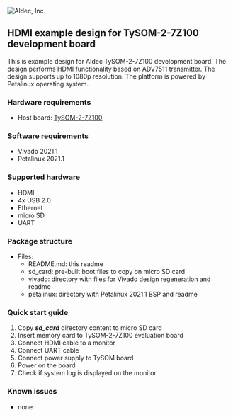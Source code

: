 ![Aldec, Inc.](https://www.aldec.com/images/content/corporate/Corporate_Logo_Aldec_Crescent.png)
## HDMI example design for TySOM-2-7Z100 development board
This is example design for Aldec TySOM-2-7Z100 development board. The design performs HDMI functionality based on ADV7511 transmitter. The design supports up to 1080p resolution. The platform is powered by Petalinux operating system.

### Hardware requirements
- Host board: [TySOM-2-7Z100](https://www.aldec.com/en/products/emulation/tysom_boards/zynq_7000_soc/tysom_2_7z100#description)

### Software requirements
- Vivado 2021.1
- Petalinux 2021.1

### Supported hardware
- HDMI
- 4x USB 2.0
- Ethernet
- micro SD
- UART

### Package structure
- Files:
	- README.md: this readme
	- sd_card: pre-built boot files to copy on micro SD card
	- vivado: directory with files for Vivado design regeneration and readme
	- petalinux: directory with Petalinux 2021.1 BSP and readme

### Quick start guide
1. Copy ***sd_card*** directory content to micro SD card
2. Insert memory card to TySOM-2-7Z100 evaluation board
3. Connect HDMI cable to a monitor
4. Connect UART cable
5. Connect power supply to TySOM board
6. Power on the board
7. Check if system log is displayed on the monitor

### Known issues
- none